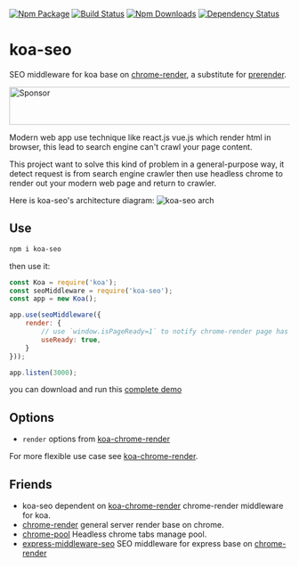 [![Npm Package](https://img.shields.io/npm/v/koa-seo.svg?style=flat-square)](https://www.npmjs.com/package/koa-seo)
[![Build Status](https://img.shields.io/travis/gwuhaolin/koa-seo.svg?style=flat-square)](https://travis-ci.org/gwuhaolin/koa-seo)
[![Npm Downloads](http://img.shields.io/npm/dm/koa-seo.svg?style=flat-square)](https://www.npmjs.com/package/koa-seo)
[![Dependency Status](https://david-dm.org/gwuhaolin/koa-seo.svg?style=flat-square)](https://npmjs.org/package/koa-seo)

# koa-seo
SEO middleware for koa base on [chrome-render](https://github.com/gwuhaolin/chrome-render), a substitute for [prerender](https://prerender.io).

<a target='_blank' rel='nofollow' href='https://app.codesponsor.io/link/3bvxELAxnq8r4wheFyRkED8U/gwuhaolin/koa-seo'>
  <img alt='Sponsor' width='888' height='68' src='https://app.codesponsor.io/embed/3bvxELAxnq8r4wheFyRkED8U/gwuhaolin/koa-seo.svg' />
</a>

Modern web app use technique like react.js vue.js which render html in browser, this lead to search engine can't crawl your page content.

This project want to solve this kind of problem in a general-purpose way, it detect request is from search engine crawler then use headless chrome to render out your modern web page and return to crawler.

Here is koa-seo's architecture diagram:
![koa-seo arch](./doc/koa-seo%20arch.png)

## Use
```bash
npm i koa-seo
```
then use it:
```js
const Koa = require('koa');
const seoMiddleware = require('koa-seo');
const app = new Koa();

app.use(seoMiddleware({
    render: {
        // use `window.isPageReady=1` to notify chrome-render page has ready
        useReady: true,
    }
}));

app.listen(3000);
```
you can download and run this [complete demo](test/server.js)

## Options
- `render` options from [koa-chrome-render](https://github.com/gwuhaolin/koa-chrome-render#render-options)

For more flexible use case see [koa-chrome-render](https://github.com/gwuhaolin/koa-chrome-render).

## Friends
- koa-seo dependent on [koa-chrome-render](https://github.com/gwuhaolin/koa-chrome-render) chrome-render middleware for koa.
- [chrome-render](https://github.com/gwuhaolin/chrome-render) general server render base on chrome.
- [chrome-pool](https://github.com/gwuhaolin/chrome-pool) Headless chrome tabs manage pool.
- [express-middleware-seo](https://github.com/Binaryify/express-middleware-seo) SEO middleware for express base on [chrome-render](https://github.com/gwuhaolin/chrome-render)
